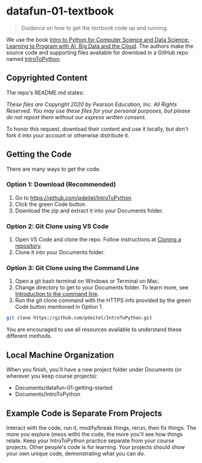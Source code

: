 # datafun-01-textbook

> Guidance on how to get the textbook code up and running.

We use the book [Intro to Python for Computer Science and Data Science: Learning to Program with AI, Big Data and the Cloud](https://amzn.to/2KfCptN).
The authors make the source code and supporting files avaliable for download in a GitHub repo named [IntroToPython](https://github.com/pdeitel/IntroToPython).


## Copyrighted Content

The repo's README.md states:

_These files are Copyright 2020 by Pearson Education, Inc. All Rights Reserved._ 
_You may use these files for your personal purposes, but please do not repost them without our express written consent._

To honor this request, download their content and use it locally, 
but don't fork it into your account or otherwise distribute it. 

## Getting the Code

There are many ways to get the code.

### Option 1: Download (Recommended)

1. Go to <https://github.com/pdeitel/IntroToPython>
2. Click the green Code button. 
3. Download the zip and extract it into your Documents folder.


### Option 2: Git Clone using VS Code

1. Open VS Code and clone the repo. Follow instructions at [Cloning a repository](https://code.visualstudio.com/docs/sourcecontrol/github#_cloning-a-repository).
1. Clone it into your Documents folder.


### Option 3: Git Clone using the Command Line

1. Open a git bash terminal on Windows or Terminal on Mac.
1. Change directory to get to your Documents folder. To learn more, see [Introduction to the command line](https://tutorials.codebar.io/command-line/introduction/tutorial.html).
1. Run the git clone command with the HTTPS info provided by the green Code button mentioned in Option 1.

```Bash
git clone https://github.com/pdeitel/IntroToPython.git
```

You are encouraged to use all resources available to understand these different methods. 

## Local Machine Organization

When you finish, you'll have a new project folder under Documents (or wherever you keep course projects):

- Documents/datafun-01-getting-started
- Documents/IntroToPython

## Example Code is Separate From Projects

Interact with the code, run it, modify/break things, rerun, then fix things.
The more you explore (mess with) the code, the more you'll see how things relate.
Keep your IntroToPython practice separate from your course projects.
Other people's code is for learning. 
Your projects should show your own unique code, demonstrating what you can do.
